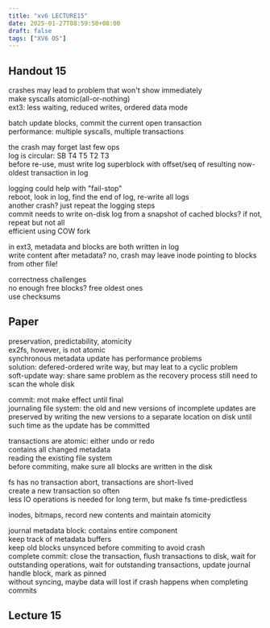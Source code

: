 ```yaml
---
title: "xv6 LECTURE15"
date: 2025-01-27T08:59:50+08:00
draft: false
tags: ["XV6 OS"]
---
```


## Handout 15

crashes may lead to problem that won't show immediately  
make syscalls atomic(all-or-nothing)  
ext3: less waiting, reduced writes, ordered data mode  

batch update blocks, commit the current open transaction  
performance: multiple syscalls, multiple transactions  

the crash may forget last few ops  
log is circular: SB T4 T5 T2 T3  
before re-use, must write log superblock with offset/seq of resulting now-oldest transaction in log  

logging could help with "fail-stop"  
reboot, look in log, find the end of log, re-write all logs  
another crash? just repeat the logging steps  
commit needs to write on-disk log from a snapshot of cached blocks? if not, repeat but not all  
efficient using COW fork  

in ext3, metadata and blocks are both written in log  
write content after metadata? no, crash may leave inode pointing to blocks from other file!  

correctness challenges  
no enough free blocks? free oldest ones  
use checksums  

## Paper

preservation, predictability, atomicity  
ex2fs, however, is not atomic  
synchronous metadata update has performance problems  
solution: defered-ordered write way, but may leat to a cyclic problem  
soft-update way: share same problem as the recovery process still need to scan the whole disk  

commit: mot make effect until final  
journaling file system: the old and new versions of incomplete updates are preserved by writing the new versions to a separate location on disk until such time as the update has be committed  

transactions are atomic: either undo or redo  
contains all changed metadata  
reading the existing file system  
before commiting, make sure all blocks are written in the disk  

fs has no transaction abort, transactions are short-lived  
create a new transaction so often  
less IO operations is needed for long term, but make fs time-predictless  

inodes, bitmaps, record new contents and maintain atomicity  

journal metadata block: contains entire component  
keep track of metadata buffers  
keep old blocks unsynced before commiting to avoid crash  
complete commit: close the transaction, flush transactions to disk, wait for outstanding operations, wait for outstanding transactions, update journal handle block, mark as pinned  
without syncing, maybe data will lost if crash happens when completing commits 

## Lecture 15


